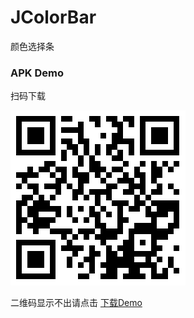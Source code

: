 # JColorBar

颜色选择条

### APK Demo
扫码下载

![image](https://github.com/CJT2325/ColorBar/blob/master/asset/QRcode.png)

二维码显示不出请点击 [下载Demo](http://fir.im/45p1)
